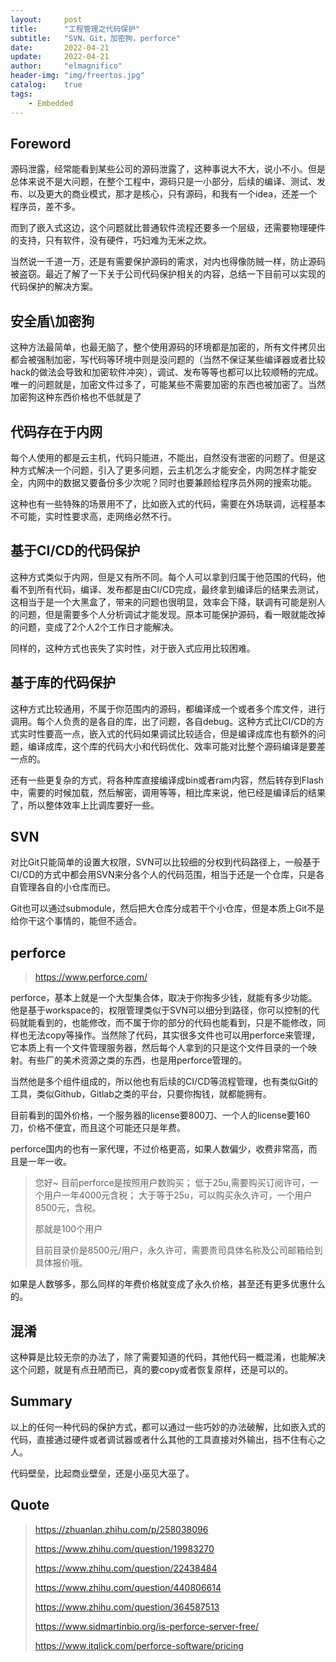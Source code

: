 ```yaml
---
layout:     post
title:      "工程管理之代码保护"
subtitle:   "SVN，Git，加密狗，perforce"
date:       2022-04-21
update:     2022-04-21
author:     "elmagnifico"
header-img: "img/freertos.jpg"
catalog:    true
tags:
    - Embedded
---
```


## Foreword

源码泄露，经常能看到某些公司的源码泄露了，这种事说大不大，说小不小。但是总体来说不是大问题，在整个工程中，源码只是一小部分，后续的编译、测试、发布、以及更大的商业模式，那才是核心，只有源码，和我有一个idea，还差一个程序员，差不多。

而到了嵌入式这边，这个问题就比普通软件流程还要多一个层级，还需要物理硬件的支持，只有软件，没有硬件，巧妇难为无米之炊。

当然说一千道一万，还是有需要保护源码的需求，对内也得像防贼一样，防止源码被盗窃。最近了解了一下关于公司代码保护相关的内容，总结一下目前可以实现的代码保护的解决方案。



## 安全盾\加密狗

这种方法最简单，也最无脑了，整个使用源码的环境都是加密的，所有文件拷贝出都会被强制加密，写代码等环境中则是没问题的（当然不保证某些编译器或者比较hack的做法会导致和加密软件冲突），调试、发布等等也都可以比较顺畅的完成。唯一的问题就是，加密文件过多了，可能某些不需要加密的东西也被加密了。当然加密狗这种东西价格也不低就是了



## 代码存在于内网

每个人使用的都是云主机，代码只能进，不能出，自然没有泄密的问题了。但是这种方式解决一个问题，引入了更多问题，云主机怎么才能安全，内网怎样才能安全，内网中的数据又要备份多少次呢？同时也要兼顾给程序员外网的搜索功能。

这种也有一些特殊的场景用不了，比如嵌入式的代码，需要在外场联调，远程基本不可能，实时性要求高，走网络必然不行。



## 基于CI/CD的代码保护

这种方式类似于内网，但是又有所不同。每个人可以拿到归属于他范围的代码，他看不到所有代码，编译、发布都是由CI/CD完成，最终拿到编译后的结果去测试，这相当于是一个大黑盒了，带来的问题也很明显，效率会下降，联调有可能是别人的问题，但是需要多个人分析调试才能发现。原本可能保护源码，看一眼就能改掉的问题，变成了2个人2个工作日才能解决。

同样的，这种方式也丧失了实时性，对于嵌入式应用比较困难。



## 基于库的代码保护

这种方式比较通用，不属于你范围内的源码，都编译成一个或者多个库文件，进行调用。每个人负责的是各自的库，出了问题，各自debug。这种方式比CI/CD的方式实时性要高一点，嵌入式的代码如果调试比较适合，但是编译成库也有额外的问题，编译成库，这个库的代码大小和代码优化、效率可能对比整个源码编译是要差一点的。

还有一些更复杂的方式，将各种库直接编译成bin或者ram内容，然后转存到Flash中，需要的时候加载，然后解密，调用等等，相比库来说，他已经是编译后的结果了，所以整体效率上比调库要好一些。



## SVN

对比Git只能简单的设置大权限，SVN可以比较细的分权到代码路径上，一般基于CI/CD的方式中都会用SVN来分各个人的代码范围，相当于还是一个仓库，只是各自管理各自的小仓库而已。

Git也可以通过submodule，然后把大仓库分成若干个小仓库，但是本质上Git不是给你干这个事情的，能但不适合。



## perforce

> https://www.perforce.com/

perforce，基本上就是一个大型集合体，取决于你掏多少钱，就能有多少功能。他是基于workspace的，权限管理类似于SVN可以细分到路径，你可以控制的代码就能看到的，也能修改，而不属于你的部分的代码也能看到，只是不能修改，同样也无法copy等操作。当然除了代码，其实很多文件也可以用perforce来管理，它本质上有一个文件管理服务器，然后每个人拿到的只是这个文件目录的一个映射。有些厂的美术资源之类的东西，也是用perforce管理的。

当然他是多个组件组成的，所以他也有后续的CI/CD等流程管理，也有类似Git的工具，类似Github，Gitlab之类的平台，只要你掏钱，就都能拥有。

目前看到的国外价格，一个服务器的license要800刀、一个人的license要160刀，价格不便宜，而且这个可能还只是年费。

perforce国内的也有一家代理，不过价格更高，如果人数偏少，收费非常高，而且是一年一收。

>  您好~
>    目前perforce是按照用户数购买；
>  低于25u,需要购买订阅许可，一个用户一年4000元含税；
>  大于等于25u，可以购买永久许可，一个用户8500元，含税。
>
> 那就是100个用户
>
> 目前目录价是8500元/用户，永久许可，需要贵司具体名称及公司邮箱给到具体报价哦。

如果是人数够多，那么同样的年费价格就变成了永久价格，甚至还有更多优惠什么的。



## 混淆

这种算是比较无奈的办法了，除了需要知道的代码，其他代码一概混淆，也能解决这个问题，就是有点丑陋而已，真的要copy或者恢复原样，还是可以的。



## Summary

以上的任何一种代码的保护方式，都可以通过一些巧妙的办法破解，比如嵌入式的代码，直接通过硬件或者调试器或者什么其他的工具直接对外输出，挡不住有心之人。

代码壁垒，比起商业壁垒，还是小巫见大巫了。



## Quote

> https://zhuanlan.zhihu.com/p/258038096
>
> https://www.zhihu.com/question/19983270
>
> https://www.zhihu.com/question/22438484
>
> https://www.zhihu.com/question/440806614
>
> https://www.zhihu.com/question/364587513
>
> https://www.sidmartinbio.org/is-perforce-server-free/
>
> https://www.itqlick.com/perforce-software/pricing